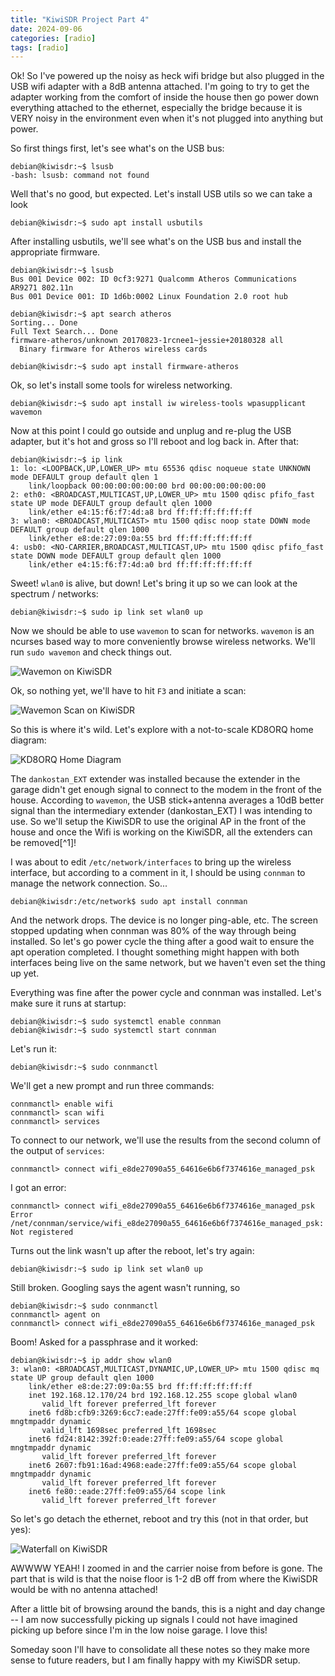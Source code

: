 ```yaml
---
title: "KiwiSDR Project Part 4"
date: 2024-09-06
categories: [radio]
tags: [radio]
---
```

Ok! So I've powered up the noisy as heck wifi bridge but also plugged in the USB wifi adapter with a 8dB antenna attached. I'm going to try to get the adapter working from the comfort of inside the house then go power down everything attached to the ethernet, especially the bridge because it is VERY noisy in the environment even when it's not plugged into anything but power.

So first things first, let's see what's on the USB bus:

```shell-session
debian@kiwisdr:~$ lsusb
-bash: lsusb: command not found
```

Well that's no good, but expected. Let's install USB utils so we can take a look

```shell-session
debian@kiwisdr:~$ sudo apt install usbutils
```
After installing usbutils, we'll see what's on the USB bus and install the appropriate firmware.

```shell-session
debian@kiwisdr:~$ lsusb
Bus 001 Device 002: ID 0cf3:9271 Qualcomm Atheros Communications AR9271 802.11n
Bus 001 Device 001: ID 1d6b:0002 Linux Foundation 2.0 root hub

debian@kiwisdr:~$ apt search atheros
Sorting... Done
Full Text Search... Done
firmware-atheros/unknown 20170823-1rcnee1~jessie+20180328 all
  Binary firmware for Atheros wireless cards

debian@kiwisdr:~$ sudo apt install firmware-atheros
```

Ok, so let's install some tools for wireless networking.

```shell-session
debian@kiwisdr:~$ sudo apt install iw wireless-tools wpasupplicant wavemon
```

Now at this point I could go outside and unplug and re-plug the USB adapter, but it's hot and gross so I'll reboot and log back in. After that:

```shell-session
debian@kiwisdr:~$ ip link
1: lo: <LOOPBACK,UP,LOWER_UP> mtu 65536 qdisc noqueue state UNKNOWN mode DEFAULT group default qlen 1
    link/loopback 00:00:00:00:00:00 brd 00:00:00:00:00:00
2: eth0: <BROADCAST,MULTICAST,UP,LOWER_UP> mtu 1500 qdisc pfifo_fast state UP mode DEFAULT group default qlen 1000
    link/ether e4:15:f6:f7:4d:a8 brd ff:ff:ff:ff:ff:ff
3: wlan0: <BROADCAST,MULTICAST> mtu 1500 qdisc noop state DOWN mode DEFAULT group default qlen 1000
    link/ether e8:de:27:09:0a:55 brd ff:ff:ff:ff:ff:ff
4: usb0: <NO-CARRIER,BROADCAST,MULTICAST,UP> mtu 1500 qdisc pfifo_fast state DOWN mode DEFAULT group default qlen 1000
    link/ether e4:15:f6:f7:4d:a0 brd ff:ff:ff:ff:ff:ff
```

Sweet! `wlan0` is alive, but down! Let's bring it up so we can look at the spectrum / networks:

```shell-session
debian@kiwisdr:~$ sudo ip link set wlan0 up
```

Now we should be able to use `wavemon` to scan for networks. `wavemon` is an ncurses based way to more conveniently browse wireless networks. We'll run `sudo wavemon` and check things out.

<img src="/assets/images/kiwisdr/Pasted image 20240906100506.png" alt="Wavemon on KiwiSDR" >

Ok, so nothing yet, we'll have to hit `F3` and initiate a scan:

<img src="/assets/images/kiwisdr/Pasted image 20240906100608.png" alt="Wavemon Scan on KiwiSDR" >

So this is where it's wild. Let's explore with a not-to-scale KD8ORQ home diagram:

<img src="/assets/images/kiwisdr/Untitled-2024-09-06-1017.png" alt="KD8ORQ Home Diagram">

The `dankostan_EXT` extender was installed because the extender in the garage didn't get enough signal to connect to the modem in the front of the house. According to `wavemon`, the USB stick+antenna averages a 10dB better signal than the intermediary extender (dankostan_EXT) I was intending to use. So we'll setup the KiwiSDR to use the original AP in the front of the house and once the Wifi is working on the KiwiSDR, all the extenders can be removed[^1]!

I was about to edit `/etc/network/interfaces` to bring up the wireless interface, but according to a comment in it, I should be using `connman` to manage the network connection. So...

```shell-session
debian@kiwisdr:/etc/network$ sudo apt install connman
```

And the network drops. The device is no longer ping-able, etc. The screen stopped updating when connman was 80% of the way through being installed. So let's go power cycle the thing after a good wait to ensure the apt operation completed. I thought something might happen with both interfaces being live on the same network, but we haven't even set the thing up yet.

Everything was fine after the power cycle and connman was installed. Let's make sure it runs at startup:

```shell-session
debian@kiwisdr:~$ sudo systemctl enable connman
debian@kiwisdr:~$ sudo systemctl start connman
```

Let's run it:

```shell-session
debian@kiwisdr:~$ sudo connmanctl
```

We'll get a new prompt and run three commands:

```shell-session
connmanctl> enable wifi
connmanctl> scan wifi
connmanctl> services
```

To connect to our network, we'll use the results from the second column of the output of `services`:

```shell-session
connmanctl> connect wifi_e8de27090a55_64616e6b6f7374616e_managed_psk
```

I got an error:

```shell-session
connmanctl> connect wifi_e8de27090a55_64616e6b6f7374616e_managed_psk
Error /net/connman/service/wifi_e8de27090a55_64616e6b6f7374616e_managed_psk: Not registered
```

Turns out the link wasn't up after the reboot, let's try again:

```shell-session
debian@kiwisdr:~$ sudo ip link set wlan0 up
```

Still broken. Googling says the agent wasn't running, so

```shell-session
debian@kiwisdr:~$ sudo connmanctl
connmanctl> agent on
connmanctl> connect wifi_e8de27090a55_64616e6b6f7374616e_managed_psk
```

Boom! Asked for a passphrase and it worked:

```shell-session
debian@kiwisdr:~$ ip addr show wlan0
3: wlan0: <BROADCAST,MULTICAST,DYNAMIC,UP,LOWER_UP> mtu 1500 qdisc mq state UP group default qlen 1000
    link/ether e8:de:27:09:0a:55 brd ff:ff:ff:ff:ff:ff
    inet 192.168.12.170/24 brd 192.168.12.255 scope global wlan0
       valid_lft forever preferred_lft forever
    inet6 fd8b:cfb9:3269:6cc7:eade:27ff:fe09:a55/64 scope global mngtmpaddr dynamic
       valid_lft 1698sec preferred_lft 1698sec
    inet6 fd24:8142:392f:0:eade:27ff:fe09:a55/64 scope global mngtmpaddr dynamic
       valid_lft forever preferred_lft forever
    inet6 2607:fb91:16ad:4968:eade:27ff:fe09:a55/64 scope global mngtmpaddr dynamic
       valid_lft forever preferred_lft forever
    inet6 fe80::eade:27ff:fe09:a55/64 scope link
       valid_lft forever preferred_lft forever
```

So let's go detach the ethernet, reboot and try this (not in that order, but yes):

<img src="/assets/images/kiwisdr/Pasted image 20240906111045.png" alt="Waterfall on KiwiSDR" >

AWWWW YEAH! I zoomed in and the carrier noise from before is gone. The part that is wild is that the noise floor is 1-2 dB off from where the KiwiSDR would be with no antenna attached!

After a little bit of browsing around the bands, this is a night and day change -- I am now successfully picking up signals I could not have imagined picking up before since I'm in the low noise garage. I love this!

Someday soon I'll have to consolidate all these notes so they make more sense to future readers, but I am finally happy with my KiwiSDR setup.
